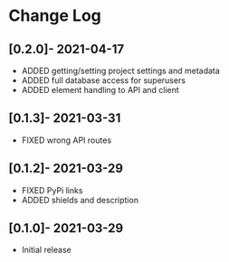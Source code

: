 # Change Log

## [0.2.0]- 2021-04-17

   - ADDED getting/setting project settings and metadata
   - ADDED full database access for superusers
   - ADDED element handling to API and client

## [0.1.3]- 2021-03-31

   - FIXED wrong API routes

## [0.1.2]- 2021-03-29

   - FIXED PyPi links
   - ADDED shields and description

## [0.1.0]- 2021-03-29

   - Initial release

